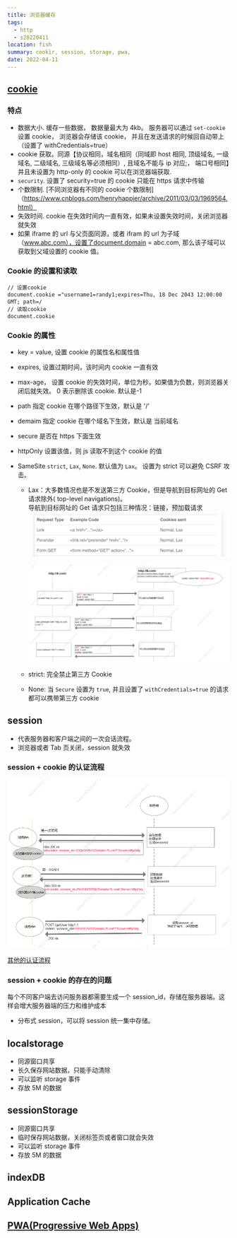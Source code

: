 ```yaml
---
title: 浏览器缓存
tags:
  - http
  - s20220411
location: fish
summary: cookir, session, storage, pwa,
date: 2022-04-11
---
```


## [cookie](./cookie.md)

### 特点

- 数据大小. 缓存一些数据， 数据量最大为 4kb。 服务器可以通过 `set-cookie` 设置 cookie， 浏览器会存储该 cookie， 并且在发送请求的时候回自动带上（设置了 withCredentials=true）
- cookie 获取。同源【协议相同，域名相同（同域即 host 相同, 顶级域名, 一级域名, 二级域名, 三级域名等必须相同）, 且域名不能与 ip 对应;， 端口号相同】并且未设置为 http-only 的 cookie 可以在浏览器端获取.
- `security`. 设置了 security=true 的 cookie 只能在 https 请求中传输
- 个数限制. [不同浏览器有不同的 cookie 个数限制]（https://www.cnblogs.com/henryhappier/archive/2011/03/03/1969564.html）
- 失效时间. cookie 在失效时间内一直有效，如果未设置失效时间，关闭浏览器就失效
- 如果 iframe 的 url 与父页面同源，或者 ifram 的 url 为子域（www.abc.com），设置了document.domain = abc.com, 那么该子域可以获取到父域设置的 cookie 值。

### Cookie 的设置和读取

```
// 设置cookie
document.cookie ="username1=randy1;expires=Thu, 18 Dec 2043 12:00:00 GMT; path=/
// 读取cookie
document.cookie
```

### Cookie 的属性

- key = value, 设置 cookie 的属性名和属性值
- expires, 设置过期时间，该时间内 cookie 一直有效
- max-age， 设置 cookie 的失效时间，单位为秒。如果值为负数，则浏览器关闭后就失效。 0 表示删除该 cookie. 默认是-1
- path 指定 cookie 在哪个路径下生效，默认是 '/'
- demaim 指定 cookie 在哪个域名下生效，默认是 当前域名
- secure 是否在 https 下面生效
- httpOnly 设置该值，则 js 读取不到这个 cookie 的值
- SameSite `strict`, `Lax`, `None`. 默认值为 `Lax`。 设置为 strict 可以避免 CSRF 攻击。

  - Lax：大多数情况也是不发送第三方 Cookie，但是导航到目标网址的 Get 请求除外( top-level navigations)。  
    导航到目标网址的 Get 请求只包括三种情况：链接，预加载请求
    ![导航到目标网址的 Get 请求](../imgs/cookie_lax01.png)

    ![导航到目标网址的 Get 请求](../imgs/cookir_lax.png)

  - strict: 完全禁止第三方 Cookie

  - None: 当 `Secure` 设置为 `true`, 并且设置了 `withCredentials=true` 的请求都可以携带第三方 cookie

## session

- 代表服务器和客户端之间的一次会话流程。
- 浏览器或者 Tab 页关闭，session 就失效

### session + cookie 的认证流程

![session+cookie认证流程](../imgs/session.png)

[其他的认证流程](./login.md)

### session + cookie 的存在的问题

每个不同客户端去访问服务器都需要生成一个 session_id，存储在服务器端。这样会增大服务器端的压力和维护成本

- 分布式 session，可以将 session 统一集中存储。

## localstorage

- 同源窗口共享
- 长久保存网站数据，只能手动清除
- 可以监听 storage 事件
- 存放 5M 的数据

## sessionStorage

- 同源窗口共享
- 临时保存网站数据，关闭标签页或者窗口就会失效
- 可以监听 storage 事件
- 存放 5M 的数据

## indexDB

## Application Cache

## [PWA(Progressive Web Apps)](./pwa.md)
